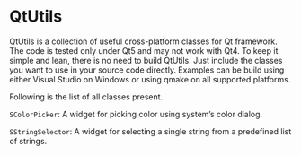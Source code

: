 # QtUtils

QtUtils is a collection of useful cross-platform classes for Qt framework. The code is tested only under Qt5 and may not work with Qt4. To keep it simple and lean, there is no need to build QtUtils. Just include the classes you want to use in your source code directly. Examples can be build using either Visual Studio on Windows or using qmake on all supported platforms.

Following is the list of all classes present.

`SColorPicker`: A widget for picking color using system’s color dialog.

`SStringSelector`: A widget for selecting a single string from a predefined list of strings.